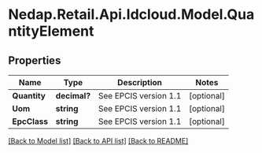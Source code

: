 # Nedap.Retail.Api.Idcloud.Model.QuantityElement
## Properties

Name | Type | Description | Notes
------------ | ------------- | ------------- | -------------
**Quantity** | **decimal?** | See EPCIS version 1.1 | [optional] 
**Uom** | **string** | See EPCIS version 1.1 | [optional] 
**EpcClass** | **string** | See EPCIS version 1.1 | [optional] 

[[Back to Model list]](../README.md#documentation-for-models) [[Back to API list]](../README.md#documentation-for-api-endpoints) [[Back to README]](../README.md)

